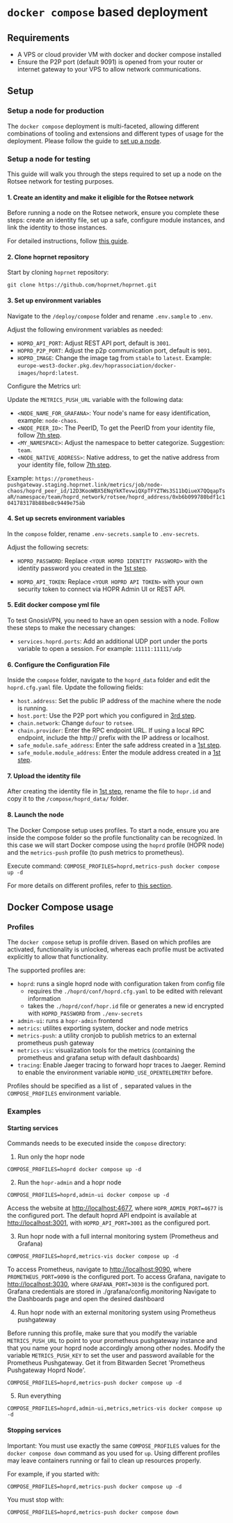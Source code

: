 # `docker compose` based deployment

## Requirements

- A VPS or cloud provider VM with docker and docker compose installed
- Ensure the P2P port (default 9091) is opened from your router or internet gateway to your VPS to allow network communications.

## Setup

### Setup a node for production

The `docker compose` deployment is multi-faceted, allowing different combinations of tooling and extensions and different types of usage for the deployment. Please follow the guide to [set up a node](https://docs.hoprnet.org/node/node-docker-compose).

### Setup a node for testing

This guide will walk you through the steps required to set up a node on the Rotsee network for testing purposes.

#### 1. Create an identity and make it eligible for the Rotsee network

Before running a node on the Rotsee network, ensure you complete these steps: create an identity file, set up a safe, configure module instances, and link the identity to those instances.

For detailed instructions, follow [this guide](https://github.com/hoprnet/hoprnet/blob/master/hopli/README.md#create-read-identity-and-make-it-eligible-for-rotsee-network).

#### 2. Clone hoprnet repository

Start by cloning `hoprnet` repository:

```
git clone https://github.com/hoprnet/hoprnet.git
```

#### 3. Set up environment variables

Navigate to the `/deploy/compose` folder and rename `.env.sample` to `.env`.

Adjust the following environment variables as needed:

- `HOPRD_API_PORT`: Adjust REST API port, default is `3001`.
- `HOPRD_P2P_PORT`: Adjust the p2p communication port, default is `9091`.
- `HOPRD_IMAGE`: Change the image tag from `stable` to `latest`. Example: `europe-west3-docker.pkg.dev/hoprassociation/docker-images/hoprd:latest`.

Configure the Metrics url:

Update the `METRICS_PUSH_URL` variable with the following data:

- `<NODE_NAME_FOR_GRAFANA>`: Your node's name for easy identification, example: `node-chaos`.
- `<NODE_PEER_ID>`: The PeerID, To get the PeerID from your identity file, follow [7th step](https://github.com/hoprnet/hoprnet/blob/master/hopli/README.md#create-read-identity-and-make-it-eligible-for-rotsee-network).
- `<MY_NAMESPACE>`: Adjust the namespace to better categorize. Suggestion: `team`.
- `<NODE_NATIVE_ADDRESS>`: Native address, to get the native address from your identity file, follow [7th step](https://github.com/hoprnet/hoprnet/blob/master/hopli/README.md#create-read-identity-and-make-it-eligible-for-rotsee-network).

Example: `https://prometheus-pushgateway.staging.hoprnet.link/metrics/job/node-chaos/hoprd_peer_id/12D3KooWBX5ENqYkKTevwiQXpTFYZTWs3S11bQiueX7QQqapTsaR/namespace/team/hoprd_network/rotsee/hoprd_address/0xb6b099780bdf1c1041783178b88be8c9449e75ab`

#### 4. Set up secrets environment variables

In the `compose` folder, rename `.env-secrets.sample` to `.env-secrets`.

Adjust the following secrets:

- `HOPRD_PASSWORD`: Replace `<YOUR HOPRD IDENTITY PASSWORD>` with the identity password you created in the [1st step](#1-create-identity-and-make-it-eligible-for-rotsee-network).

- `HOPRD_API_TOKEN`: Replace `<YOUR HOPRD API TOKEN>` with your own security token to connect via HOPR Admin UI or REST API.

#### 5. Edit docker compose yml file

To test GnosisVPN, you need to have an open session with a node. Follow these steps to make the necessary changes:

- `services.hoprd.ports`: Add an additional UDP port under the ports variable to open a session. For example: `11111:11111/udp`

#### 6. Configure the Configuration File

Inside the `compose` folder, navigate to the `hoprd_data` folder and edit the `hoprd.cfg.yaml` file. Update the following fields:

- `host.address`: Set the public IP address of the machine where the node is running.
- `host.port`: Use the P2P port which you configured in [3rd step](#3-set-up-environment-variables).
- `chain.network`: Change `dufour` to `rotsee`.
- `chain.provider`: Enter the RPC endpoint URL. If using a local RPC endpoint, include the http:// prefix with the IP address or localhost.
- `safe_module.safe_address`: Enter the safe address created in a [1st step](#1-create-identity-and-make-it-eligible-for-rotsee-network).
- `safe_module.module_address`: Enter the module address created in a [1st step](#1-create-identity-and-make-it-eligible-for-rotsee-network).

#### 7. Upload the identity file

After creating the identity file in [1st step](#1-create-identity-and-make-it-eligible-for-rotsee-network), rename the file to `hopr.id` and copy it to the `/compose/hoprd_data/` folder.

#### 8. Launch the node

The Docker Compose setup uses profiles. To start a node, ensure you are inside the compose folder so the profile functionality can be recognized. In this case we will start Docker compose using the `hoprd` profile (HOPR node) and the `metrics-push` profile (to push metrics to prometheus).

Execute command: `COMPOSE_PROFILES=hoprd,metrics-push docker compose up -d`

For more details on different profiles, refer to [this section](#profiles).

## Docker Compose usage

### Profiles

The `docker compose` setup is profile driven. Based on which profiles are activated, functionality is unlocked, whereas each profile must be activated explicitly to allow that functionality.

The supported profiles are:

- `hoprd`: runs a single hoprd node with configuration taken from config file
  - requires the `./hoprd/conf/hoprd.cfg.yaml` to be edited with relevant information
  - takes the `./hoprd/conf/hopr.id` file or generates a new id encrypted with `HOPRD_PASSWORD` from `./env-secrets`
- `admin-ui`: runs a `hopr-admin` frontend
- `metrics`: utilites exporting system, docker and node metrics
- `metrics-push`: a utility cronjob to publish metrics to an external prometheus push gateway
- `metrics-vis`: visualization tools for the metrics (containing the prometheus and grafana setup with default dashboards)
- `tracing`: Enable Jaeger tracing to forward hopr traces to Jaeger. Remind to enable the environment variable `HOPRD_USE_OPENTELEMETRY` before.

Profiles should be specified as a list of `,` separated values in the `COMPOSE_PROFILES` environment variable.

### Examples

#### Starting services

Commands needs to be executed inside the `compose` directory:

1. Run only the hopr node

```
COMPOSE_PROFILES=hoprd docker compose up -d
```

2. Run the `hopr-admin` and a hopr node

```
COMPOSE_PROFILES=hoprd,admin-ui docker compose up -d
```

Access the website at [http://localhost:4677](http://localhost:4677), where `HOPR_ADMIN_PORT=4677` is the configured port.
The default hoprd API endpoint is available at [http://localhost:3001](http://localhost:3001), with `HOPRD_API_PORT=3001` as the configured port.

3. Run hopr node with a full internal monitoring system (Prometheus and Grafana)

```
COMPOSE_PROFILES=hoprd,metrics-vis docker compose up -d
```

To access Prometheus, navigate to [http://localhost:9090](http://localhost:9090), where `PROMETHEUS_PORT=9090` is the configured port.
To access Grafana, navigate to [http://localhost:3030](http://localhost:3030), where `GRAFANA_PORT=3030` is the configured port.
Grafana credentials are stored in ./grafana/config.monitoring
Navigate to the Dashboards page and open the desired dashboard

4. Run hopr node with an external monitoring system using Prometheus pushgateway

Before running this profile, make sure that you modify the variable `METRICS_PUSH_URL` to point to your prometheus pushgateway instance and that you name your hoprd node accordingly among other nodes. Modify the variable `METRICS_PUSH_KEY` to set the user and password available for the Prometheus Pushgateway. Get it from Bitwarden Secret 'Prometheus Pushgateway Hoprd Node'.

```
COMPOSE_PROFILES=hoprd,metrics-push docker compose up -d
```

5. Run everything

```
COMPOSE_PROFILES=hoprd,admin-ui,metrics,metrics-vis docker compose up -d
```

#### Stopping services

Important: You must use exactly the same `COMPOSE_PROFILES` values for the `docker compose down` command as you used for `up`. Using different profiles may leave containers running or fail to clean up resources properly.

For example, if you started with:

```
COMPOSE_PROFILES=hoprd,metrics-push docker compose up -d
```

You must stop with:

```
COMPOSE_PROFILES=hoprd,metrics-push docker compose down
```
